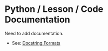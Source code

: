 # Python / Lesson / Code Documentation #

Need to add documentation.

* See:  [Docstring Formats](https://realpython.com/documenting-python-code/)

